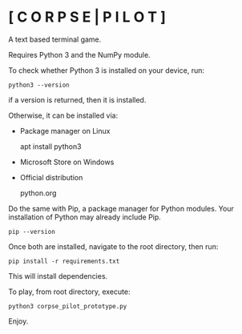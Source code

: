 # [  C O R P S E  |  P I L O T  ]

A text based terminal game.

Requires Python 3 and the NumPy module.

To check whether Python 3 is installed on your device, run:

    python3 --version

if a version is returned, then it is installed.

Otherwise, it can be installed via:

* Package manager on Linux

    apt install python3

* Microsoft Store on Windows

* Official distribution

    python.org


Do the same with Pip, a package manager for Python modules.
Your installation of Python may already include Pip.

    pip --version

Once both are installed, navigate to the root directory, then run:

    pip install -r requirements.txt

This will install dependencies.

To play, from root directory, execute:

    python3 corpse_pilot_prototype.py

Enjoy.
